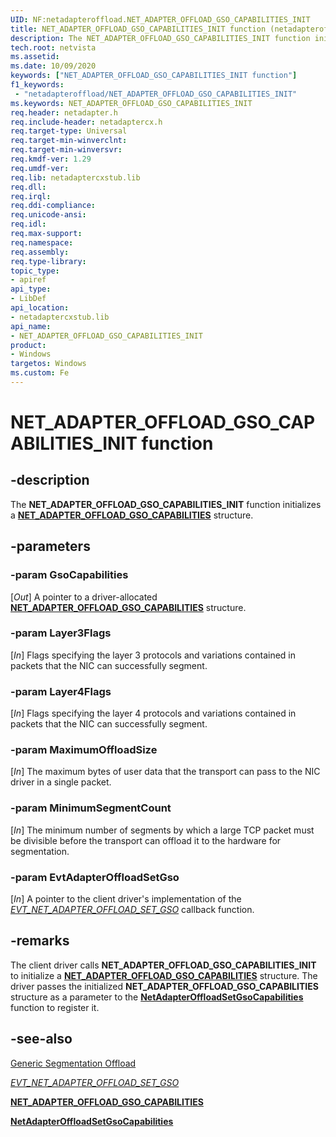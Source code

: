 ```yaml
---
UID: NF:netadapteroffload.NET_ADAPTER_OFFLOAD_GSO_CAPABILITIES_INIT
title: NET_ADAPTER_OFFLOAD_GSO_CAPABILITIES_INIT function (netadapteroffload.h)
description: The NET_ADAPTER_OFFLOAD_GSO_CAPABILITIES_INIT function initializes a NET_ADAPTER_OFFLOAD_GSO_CAPABILITIES structure.
tech.root: netvista
ms.assetid: 
ms.date: 10/09/2020
keywords: ["NET_ADAPTER_OFFLOAD_GSO_CAPABILITIES_INIT function"]
f1_keywords:
 - "netadapteroffload/NET_ADAPTER_OFFLOAD_GSO_CAPABILITIES_INIT"
ms.keywords: NET_ADAPTER_OFFLOAD_GSO_CAPABILITIES_INIT
req.header: netadapter.h
req.include-header: netadaptercx.h
req.target-type: Universal
req.target-min-winverclnt:
req.target-min-winversvr:
req.kmdf-ver: 1.29
req.umdf-ver:
req.lib: netadaptercxstub.lib
req.dll:
req.irql: 
req.ddi-compliance:
req.unicode-ansi:
req.idl:
req.max-support:
req.namespace:
req.assembly:
req.type-library: 
topic_type: 
- apiref
api_type: 
- LibDef
api_location: 
- netadaptercxstub.lib
api_name: 
- NET_ADAPTER_OFFLOAD_GSO_CAPABILITIES_INIT
product:
- Windows
targetos: Windows
ms.custom: Fe
---
```


# NET_ADAPTER_OFFLOAD_GSO_CAPABILITIES_INIT function


## -description

The **NET_ADAPTER_OFFLOAD_GSO_CAPABILITIES_INIT** function initializes a [**NET_ADAPTER_OFFLOAD_GSO_CAPABILITIES**](ns-netadapteroffload-_net_adapter_offload_gso_capabilities.md) structure.

## -parameters

### -param GsoCapabilities

[_Out_] A pointer to a driver-allocated [**NET_ADAPTER_OFFLOAD_GSO_CAPABILITIES**](../netadapteroffload/ns-netadapteroffload-_net_adapter_offload_gso_capabilities.md) structure.

### -param Layer3Flags

[_In_] Flags specifying the layer 3 protocols and variations contained in packets that the NIC can successfully segment.

### -param Layer4Flags

[_In_] Flags specifying the layer 4 protocols and variations contained in packets that the NIC can successfully segment.

### -param MaximumOffloadSize

[_In_] The maximum bytes of user data that the transport can pass to the NIC driver in a single packet.

### -param MinimumSegmentCount

[_In_] The minimum number of segments by which a large TCP packet must be divisible before the transport can offload it to the hardware for segmentation.

### -param EvtAdapterOffloadSetGso

[_In_] A pointer to the client driver's implementation of the [*EVT_NET_ADAPTER_OFFLOAD_SET_GSO*](nc-netadapteroffload-evt_net_adapter_offload_set_gso.md) callback function.

## -remarks

The client driver calls **NET_ADAPTER_OFFLOAD_GSO_CAPABILITIES_INIT** to initialize a [**NET_ADAPTER_OFFLOAD_GSO_CAPABILITIES**](ns-netadapteroffload-_net_adapter_offload_gso_capabilities.md) structure. The driver passes the initialized **NET_ADAPTER_OFFLOAD_GSO_CAPABILITIES** structure as a parameter to the [**NetAdapterOffloadSetGsoCapabilities**](nf-netadapteroffload-netadapteroffloadsetgsocapabilities.md) function to register it.

## -see-also

[Generic Segmentation Offload](/windows-hardware/drivers/netcx/gso-offload)

[*EVT_NET_ADAPTER_OFFLOAD_SET_GSO*](nc-netadapteroffload-evt_net_adapter_offload_set_gso.md)

[**NET_ADAPTER_OFFLOAD_GSO_CAPABILITIES**](ns-netadapteroffload-_net_adapter_offload_gso_capabilities.md)

[**NetAdapterOffloadSetGsoCapabilities**](nf-netadapteroffload-netadapteroffloadsetgsocapabilities.md)
